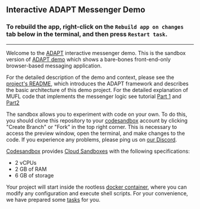 ## Interactive ADAPT Messenger Demo

### To rebuild the app, right-click on the `Rebuild app on changes` tab below in the terminal, and then press `Restart task`.
---

Welcome to the [ADAPT](https://www.adaptframework.solutions/) interactive messenger demo. This is the sandbox version of [ADAPT demo](https://messenger-demo.adaptframework.solutions/) which shows a bare-bones front-end-only browser-based messaging application. 

For the detailed description of the demo and context, please see the [project's README](../README.md), which introduces the ADAPT framework and describes the basic architecture of this demo project. For the detailed explanation of MUFL code that implements the messenger logic see tutorial [Part 1](https://docs.adaptframework.solutions/messenger-tutorial-1.html) and [Part2](https://docs.adaptframework.solutions/messenger-tutorial-2.html)

The sandbox allows you to experiment with code on your own. To do this, you should clone this repository to your [codesandbox](https://codesandbox.io) account by clicking "Create Branch" or "Fork" in the top right corner. This is necessary to access the preview window, open the terminal, and make changes to the code. If you experience any problems, please ping us on [our Discord](https://discord.gg/VjKSBS2u7H). 

[Codesandbox](https://codesandbox.io) provides [Cloud Sandboxes](https://codesandbox.io/docs/learn/environment/vm) with the following specifications:
- 2 vCPUs
- 2 GB of RAM
- 6 GB of storage

Your project will start inside the rootless [docker container](./Dockerfile), where you can modify any configuration and execute shell scripts. For your convenience, we have prepared some [tasks](./tasks.json) for you.
